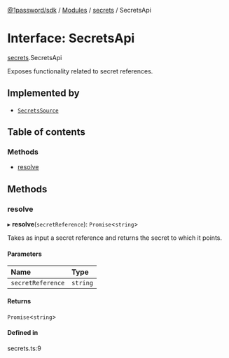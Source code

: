 [@1password/sdk](../README.md) / [Modules](../modules.md) / [secrets](../modules/secrets.md) / SecretsApi

# Interface: SecretsApi

[secrets](../modules/secrets.md).SecretsApi

Exposes functionality related to secret references.

## Implemented by

- [`SecretsSource`](../classes/secrets.SecretsSource.md)

## Table of contents

### Methods

- [resolve](secrets.SecretsApi.md#resolve)

## Methods

### resolve

▸ **resolve**(`secretReference`): `Promise`\<`string`\>

Takes as input a secret reference and returns the secret to which it points.

#### Parameters

| Name | Type |
| :------ | :------ |
| `secretReference` | `string` |

#### Returns

`Promise`\<`string`\>

#### Defined in

secrets.ts:9
